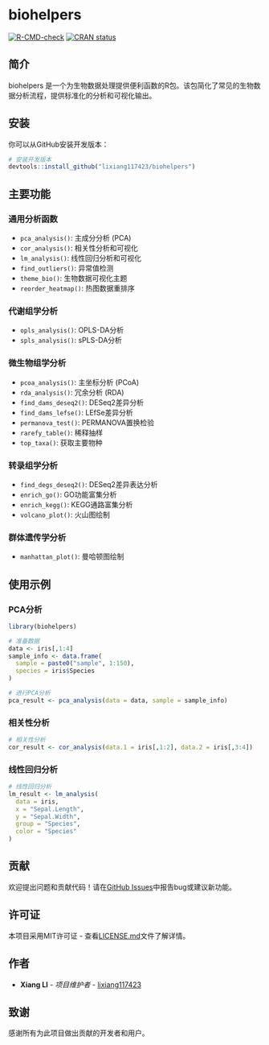 # biohelpers

<!-- badges: start -->
[![R-CMD-check](https://github.com/lixiang117423/biohelpers/workflows/R-CMD-check/badge.svg)](https://github.com/lixiang117423/biohelpers/actions)
[![CRAN status](https://www.r-pkg.org/badges/version/biohelpers)](https://CRAN.R-project.org/package=biohelpers)
<!-- badges: end -->

## 简介

biohelpers 是一个为生物数据处理提供便利函数的R包。该包简化了常见的生物数据分析流程，提供标准化的分析和可视化输出。

## 安装

你可以从GitHub安装开发版本：

```r
# 安装开发版本
devtools::install_github("lixiang117423/biohelpers")
```

## 主要功能

### 通用分析函数
- `pca_analysis()`: 主成分分析 (PCA)
- `cor_analysis()`: 相关性分析和可视化
- `lm_analysis()`: 线性回归分析和可视化
- `find_outliers()`: 异常值检测
- `theme_bio()`: 生物数据可视化主题
- `reorder_heatmap()`: 热图数据重排序

### 代谢组学分析
- `opls_analysis()`: OPLS-DA分析
- `spls_analysis()`: sPLS-DA分析

### 微生物组学分析
- `pcoa_analysis()`: 主坐标分析 (PCoA)
- `rda_analysis()`: 冗余分析 (RDA)
- `find_dams_deseq2()`: DESeq2差异分析
- `find_dams_lefse()`: LEfSe差异分析
- `permanova_test()`: PERMANOVA置换检验
- `rarefy_table()`: 稀释抽样
- `top_taxa()`: 获取主要物种

### 转录组学分析
- `find_degs_deseq2()`: DESeq2差异表达分析
- `enrich_go()`: GO功能富集分析
- `enrich_kegg()`: KEGG通路富集分析
- `volcano_plot()`: 火山图绘制

### 群体遗传学分析
- `manhattan_plot()`: 曼哈顿图绘制

## 使用示例

### PCA分析
```r
library(biohelpers)

# 准备数据
data <- iris[,1:4]
sample_info <- data.frame(
  sample = paste0("sample", 1:150),
  species = iris$Species
)

# 进行PCA分析
pca_result <- pca_analysis(data = data, sample = sample_info)
```

### 相关性分析
```r
# 相关性分析
cor_result <- cor_analysis(data.1 = iris[,1:2], data.2 = iris[,3:4])
```

### 线性回归分析
```r
# 线性回归分析
lm_result <- lm_analysis(
  data = iris,
  x = "Sepal.Length",
  y = "Sepal.Width", 
  group = "Species",
  color = "Species"
)
```

## 贡献

欢迎提出问题和贡献代码！请在[GitHub Issues](https://github.com/lixiang117423/biohelpers/issues)中报告bug或建议新功能。

## 许可证

本项目采用MIT许可证 - 查看[LICENSE.md](LICENSE.md)文件了解详情。

## 作者

* **Xiang LI** - *项目维护者* - [lixiang117423](https://github.com/lixiang117423)

## 致谢

感谢所有为此项目做出贡献的开发者和用户。
